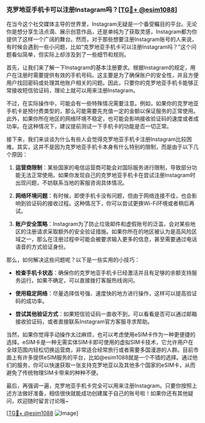 ### 克罗地亚手机卡可以注册Instagram吗？[[TG💪+ @esim1088](https://t.me/s/esim1088)]

在当今这个社交媒体主导的世界里，Instagram无疑是一个备受瞩目的平台。无论你是想分享生活点滴、展示创意作品，还是单纯为了获取灵感，Instagram都为你提供了这样一个广阔的舞台。然而，对于那些想要注册Instagram账号的人来说，有时候会遇到一些小问题，比如“克罗地亚手机卡可以注册Instagram吗？”这个问题看似简单，但实际上却涉及到了一些细节和规则。

首先，让我们来了解一下Instagram的基本注册要求。根据Instagram的规定，用户在注册时需要提供有效的手机号码。这主要是为了确保账户的安全性，并且方便用户找回密码或处理其他账户相关的问题。因此，只要你的克罗地亚手机卡能够正常接收短信验证码，理论上就可以用来注册Instagram。

不过，在实际操作中，可能会有一些特殊情况需要注意。例如，如果你的克罗地亚手机卡是预付费类型的，那么可能需要先充值一定的金额以保证服务的正常使用。此外，如果你所在地区的网络环境不稳定，也可能会影响接收验证码的速度或者成功率。在这种情况下，建议提前测试一下手机卡的功能是否一切正常。

接下来，我们来谈谈为什么有些人会觉得克罗地亚手机卡注册Instagram比较困难。其实，这并不是因为克罗地亚手机卡本身有什么特别的限制，而是由于以下几个原因：

1. **运营商限制**：某些国家的电信运营商可能会对国际服务进行限制，导致部分功能无法正常使用。如果你发现自己的克罗地亚手机卡在尝试注册Instagram时出现问题，不妨联系当地的客服咨询具体情况。
   
2. **网络环境问题**：有时候，即使手机卡没有问题，但由于网络连接不佳，也会影响到验证码的接收过程。这种情况下，你可以尝试更换Wi-Fi环境或者稍后再试。

3. **账户安全策略**：Instagram为了防止垃圾邮件和虚假账号的泛滥，会对某些地区的注册请求采取额外的安全验证措施。如果你所在的地区被认为是高风险区域之一，那么在注册过程中可能会被要求输入更多的信息，甚至需要通过电话语音的方式验证身份。

那么，如何解决这些问题呢？以下是一些实用的小技巧：

- **检查手机卡状态**：确保你的克罗地亚手机卡已经激活并且有足够的余额支持服务运行。如果不确定，可以直接拨打客服热线询问。
  
- **使用稳定网络**：尽量选择信号强、速度快的地方进行操作，这样可以提高验证码的成功率。

- **尝试其他验证方式**：如果短信验证码一直收不到，可以看看是否可以通过邮箱接收验证码，或者直接联系Instagram官方客服寻求帮助。

当然，如果你觉得手动操作太过麻烦，也可以考虑使用eSIM卡作为一种更便捷的选择。eSIM卡是一种无需实体SIM卡即可使用的虚拟SIM卡技术，它允许用户在全球范围内轻松切换运营商，非常适合经常旅行或者需要多国漫游的人群。目前市面上有许多提供eSIM服务的平台，比如@esim1088就是一个不错的选择。通过他们的服务，你可以快速获取一张支持克罗地亚以及其他多个国家的eSIM卡，从而避免了传统物理SIM卡带来的种种不便。

最后，再强调一遍，克罗地亚手机卡完全可以用来注册Instagram。只要你按照上述方法做好准备，相信很快就能成功创建属于自己的账号啦！如果你还有其他疑问，欢迎随时留言讨论哦~

[[TG💪+ @esim1088](https://t.me/s/esim1088) ![Image](https://i.postimg.cc/4NQfJmqS/Snipaste-2025-05-13-00-14-12.png)]